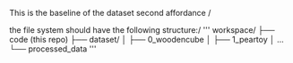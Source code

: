 This is the baseline of the dataset second affordance /

the file system should have the following structure:/
'''
workspace/
├── code (this repo)
├── dataset/
│   ├── 0_woodencube
│   ├── 1_peartoy
│   ...
└── processed_data
'''





